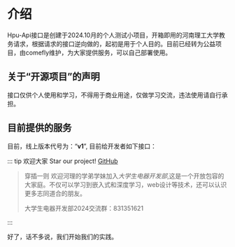---
---
# 介绍


 Hpu-Api接口是创建于2024.10月的个人测试小项目，开箱即用的河南理工大学教务请求，根据请求的接口逆向做的，起初是用于个人目的。目前已经转为公益项目，由comefly维护，为大家提供服务，可以自己部署使用。

## 关于“开源项目”的声明

接口仅供个人使用和学习，不得用于商业用途，仅做学习交流，违法使用请自行承担。

## 目前提供的服务

目前，线上版本代号为：“**v1**”, 目前给开发者如下接口：

::: tip
欢迎大家 Star our project!
[GitHub](https://github.com/HPUhushicheng/HPU-API)
>穿插一则
>欢迎河理的学弟学妹加入*大学生电器开发部*,这是一个开放包容的大家庭。不仅可以学习到嵌入式和深度学习，web设计等技术，还可以认识更多志同道合的朋友。
>
>大学生电器开发部2024交流群：831351621
>
:::

好了，话不多说，我们开始我们的实践。
